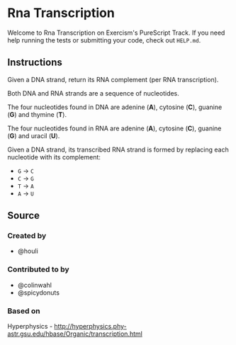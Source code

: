 # Rna Transcription

Welcome to Rna Transcription on Exercism's PureScript Track.
If you need help running the tests or submitting your code, check out `HELP.md`.

## Instructions

Given a DNA strand, return its RNA complement (per RNA transcription).

Both DNA and RNA strands are a sequence of nucleotides.

The four nucleotides found in DNA are adenine (**A**), cytosine (**C**),
guanine (**G**) and thymine (**T**).

The four nucleotides found in RNA are adenine (**A**), cytosine (**C**),
guanine (**G**) and uracil (**U**).

Given a DNA strand, its transcribed RNA strand is formed by replacing
each nucleotide with its complement:

* `G` -> `C`
* `C` -> `G`
* `T` -> `A`
* `A` -> `U`

## Source

### Created by

- @houli

### Contributed to by

- @colinwahl
- @spicydonuts

### Based on

Hyperphysics - http://hyperphysics.phy-astr.gsu.edu/hbase/Organic/transcription.html
